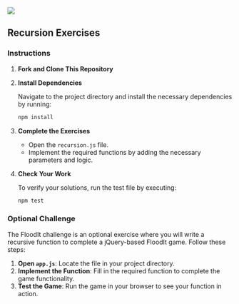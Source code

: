 ![](https://ga-dash.s3.amazonaws.com/production/assets/logo-9f88ae6c9c3871690e33280fcf557f33.png)

## Recursion Exercises

### Instructions

1. **Fork and Clone This Repository**

2. **Install Dependencies**

   Navigate to the project directory and install the necessary dependencies by running:

   ```bash
   npm install
   ```

3. **Complete the Exercises**

   - Open the `recursion.js` file.
   - Implement the required functions by adding the necessary parameters and logic.

4. **Check Your Work**

   To verify your solutions, run the test file by executing:

   ```bash
   npm test
   ```

### Optional Challenge

The FloodIt challenge is an optional exercise where you will write a recursive function to complete a jQuery-based FloodIt game. Follow these steps:

1. **Open `app.js`**: Locate the file in your project directory.
2. **Implement the Function**: Fill in the required function to complete the game functionality.
3. **Test the Game**: Run the game in your browser to see your function in action.
